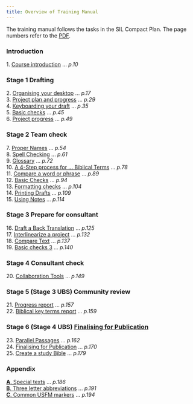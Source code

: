 ```yaml
---
title: Overview of Training Manual
---
```


The training manual follows the tasks in the SIL Compact Plan. The page numbers refer to the [PDF](pathname:///img/Ptx-man-en-9.3.pdf).

### Introduction

1\. [Course introduction](1.Intro.md) ... *p.10*

### Stage 1 Drafting

2\. [Organising your desktop](02-Stage-1/2.OD.md) ... *p.17*   
3\. [Project plan and progress](02-Stage-1/3.PP1.md) ... *p.29*  
4\. [Keyboarding your draft](02-Stage-1/4.KD.md) ... *p.35*  
5\. [Basic checks](02-Stage-1/5.BC1.md) ... *p.45*   
6\. [Project progress](02-Stage-1/6.PP2.md) ... *p.49*

### Stage 2 Team check

7\. [Proper Names](03-Stage-2/7.PN.md) ... *p.54*  
8\. [Spell Checking](03-Stage-2/8.SP.md) ... *p.61*  
9\. [Glossary](03-Stage-2/9.GL.md) ... *p.72*  
10\. [A 4-Step process for ... Biblical Terms](03-Stage-2/10.BT.md) ... *p.78*  
11\. [Compare a word or phrase](03-Stage-2/11.MP.md) ... *p.89*  
12\. [Basic Checks](03-Stage-2/12.BC2.md) ... *p.94*  
13\. [Formatting checks](03-Stage-2/13.FC.md) ... *p.104*  
14\. [Printing Drafts](03-Stage-2/14.PD.md) ... *p.109*  
15\. [Using Notes](03-Stage-2/15.UN.md) ... *p.114*  

### Stage 3 Prepare for consultant

16\. [Draft a Back Translation](04-Stage-3/16.BT1.md) ... *p.125*  
17\. [Interlinearize a project](04-Stage-3/17.BT2.md) ... *p.132*  
18\. [Compare Text](04-Stage-3/18.CT.md) ... *p.137*  
19\. [Basic checks 3](04-Stage-3/19.BC3.md) ... *p.140*  

### Stage 4 Consultant check

20\. [Collaboration Tools](05-Stage-4/20.Collaboration-tools.md) ... *p.149*  

### Stage 5 (Stage 3 UBS) Community review

 21\.  [Progress report](06-Stage-5/21.PPR.md) ... *p.157*  
 22\.  [Biblical key terms report](06-Stage-5/22.BTR.md) ... *p.159*  

### Stage 6 (Stage 4 UBS) [Finalising for Publication](07-Stage-6/00-Stage-6.md)   

 23\.  [Parallel Passages](07-Stage-6/23.PP.md) ... *p.162*  
 24\.  [Finalising for Publication](07-Stage-6/24.FFP.md) ... *p.170*  
 25\.  [Create a study Bible](07-Stage-6/25.StudyBibles.md) ... *p.179*  


### Appendix  

 [**A**. Special texts](08-Appendix/A.st.md) ... *p.186*  
 [**B**. Three letter abbreviations](08-Appendix/B.3l.md) ... *p.191*  
 [**C**. Common USFM markers](08-Appendix/C.USFM.md) ... *p.194* 
 
